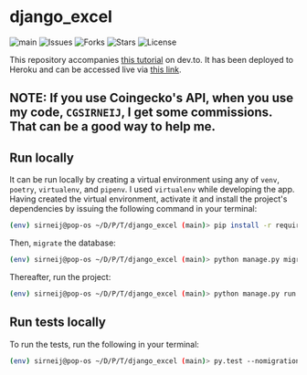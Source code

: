 # django_excel

![main](https://github.com/Sirneij/django_excel/actions/workflows/django.yml/badge.svg?branch=main)
![Issues](https://img.shields.io/github/issues/Sirneij/django_excel)
![Forks](https://img.shields.io/github/forks/Sirneij/django_excel)
![Stars](https://img.shields.io/github/stars/Sirneij/django_excel)
![License](https://img.shields.io/github/license/Sirneij/django_excel)

This repository accompanies [this tutorial][1] on dev.to. It has been deployed to Heroku and can be accessed live via [this link][2].

## NOTE: If you use Coingecko's API, when you use my code, `CGSIRNEIJ`, I get some commissions. That can be a good way to help me.

## Run locally

It can be run locally by creating a virtual environment using any of `venv`, `poetry`, `virtualenv`, and `pipenv`. I used `virtualenv` while developing the app. Having created the virtual environment, activate it and install the project's dependencies by issuing the following command in your terminal:

```bash
(env) sirneij@pop-os ~/D/P/T/django_excel (main)> pip install -r requirements.txt
```

Then, `migrate` the database:

```bash
(env) sirneij@pop-os ~/D/P/T/django_excel (main)> python manage.py migrate
```

Thereafter, run the project:

```bash
(env) sirneij@pop-os ~/D/P/T/django_excel (main)> python manage.py run
```

## Run tests locally

To run the tests, run the following in your terminal:

```bash
(env) sirneij@pop-os ~/D/P/T/django_excel (main)> py.test --nomigrations --reuse-db -W error::RuntimeWarning --cov=core --cov-report=html tests/
```

[1]: https://dev.to/sirneij/django-and-openpyxl-extracting-and-sending-django-model-data-as-excel-file-xlsx-ll3 'Django and Openpyxl: Extracting and Sending Django model data as excel file (.xlsx)'
[2]: https://django-excel-export.herokuapp.com/ 'Live app version'

